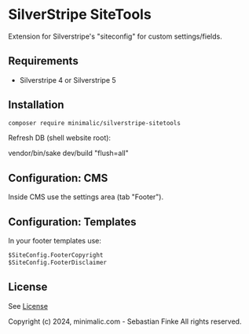 # SilverStripe SiteTools

Extension for Silverstripe's "siteconfig" for custom settings/fields.


## Requirements

* Silverstripe 4 or Silverstripe 5


## Installation

```sh
composer require minimalic/silverstripe-sitetools
```

Refresh DB (shell website root):

vendor/bin/sake dev/build "flush=all"


## Configuration: CMS

Inside CMS use the settings area (tab "Footer").


## Configuration: Templates

In your footer templates use:

```html
$SiteConfig.FooterCopyright
$SiteConfig.FooterDisclaimer
```


## License

See [License](license.md)

Copyright (c) 2024, minimalic.com - Sebastian Finke
All rights reserved.

